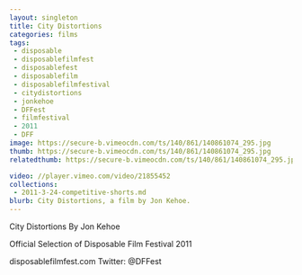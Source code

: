 ```yaml
---
layout: singleton
title: City Distortions
categories: films
tags:
 - disposable
 - disposablefilmfest
 - disposablefest
 - disposablefilm
 - disposablefilmfestival
 - citydistortions
 - jonkehoe
 - DFFest
 - filmfestival
 - 2011
 - DFF
image: https://secure-b.vimeocdn.com/ts/140/861/140861074_295.jpg
thumb: https://secure-b.vimeocdn.com/ts/140/861/140861074_295.jpg
relatedthumb: https://secure-b.vimeocdn.com/ts/140/861/140861074_295.jpg

video: //player.vimeo.com/video/21855452
collections:
 - 2011-3-24-competitive-shorts.md
blurb: City Distortions, a film by Jon Kehoe.
---
```


City Distortions
By Jon Kehoe

Official Selection of Disposable Film Festival 2011

disposablefilmfest.com
Twitter: @DFFest